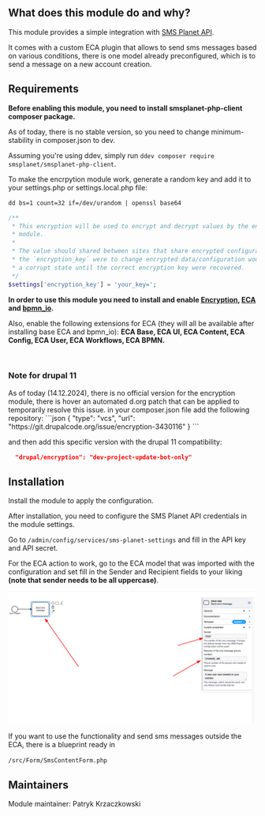 ## What does this module do and why?

This module provides a simple integration with [SMS Planet API](https://smsplanet.pl/).

It comes with a custom ECA plugin that allows to send sms messages based on various conditions, there is one model already preconfigured, which is to send a message on a new account creation.

## Requirements

<b>Before enabling this module, you need to install smsplanet-php-client composer package.</b>

As of today, there is no stable version, so you need to change minimum-stability in composer.json to dev.

Assuming you're using ddev, simply run `ddev composer require smsplanet/smsplanet-php-client`.

To make the encrpytion module work, generate a random key and add it to your settings.php or settings.local.php file:
```
dd bs=1 count=32 if=/dev/urandom | openssl base64
```


```php
/**
 * This encryption will be used to encrypt and decrypt values by the encryption
 * module.
 *
 * The value should shared between sites that share encrypted configuration. If
 * the `encryption_key` were to change encrypted data/configuration would be in
 * a corrupt state until the correct encryption key were recovered.
 */
$settings['encryption_key'] = 'your_key=';
```
<b>In order to use this module you need to install and enable [Encryption](https://www.drupal.org/project/encryption), [ECA](https://www.drupal.org/project/bpmn_io) and [bpmn_io](https://www.drupal.org/project/bpmn_io).</b>

Also, enable the following extensions for ECA (they will all be available after installing base ECA and bpmn_io): <b>ECA Base, ECA UI, ECA Content, ECA Config, ECA User, ECA Workflows, ECA BPMN.</b>

<br>

<h3>Note for drupal 11</h3>
As of today (14.12.2024), there is no official version for the encryption module, there is hover an automated d.org patch that can be applied to temporarily resolve this issue.
in your composer.json file add the following repository:
```json
{
  "type": "vcs",
  "url": "https://git.drupalcode.org/issue/encryption-3430116"
}
```

and then add this specific version with the drupal 11 compatibility:
```json
  "drupal/encryption": "dev-project-update-bot-only"
```

## Installation

Install the module to apply the configuration.

After installation, you need to configure the SMS Planet API credentials in the module settings.

Go to `/admin/config/services/sms-planet-settings` and fill in the API key and API secret.

For the ECA action to work, go to the ECA model that was imported with the configuration and set fill in the Sender and Recipient fields to your liking <b>(note that sender needs to be all uppercase)</b>.

![eca_model.png](eca_model.png)

If you want to use the functionality and send sms messages outside the ECA, there is a blueprint ready in

`/src/Form/SmsContentForm.php`


## Maintainers

Module maintainer: Patryk Krzaczkowski
